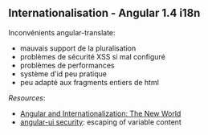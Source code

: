 ## Internationalisation - Angular 1.4 i18n

Inconvénients angular-translate: 

* mauvais support de la pluralisation
* problèmes de sécurité XSS si mal configuré
* problèmes de performances
* système d'id peu pratique
* peu adapté aux fragments entiers de html

 *Resources*: 

* [Angular and Internationalization: The New World](https://docs.google.com/document/d/1mwyOFsAD-bPoXTk3Hthq0CAcGXCUw-BtTJMR4nGTY-0)
* [angular-ui security](http://angular-translate.github.io/docs/#/guide/19_security): escaping of variable content
